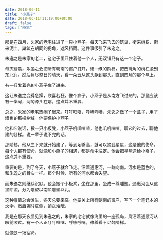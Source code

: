 ```yaml
---
date: 2018-06-11
title: "小燕子"
date: 2018-06-11T11:19:00+08:00
draft: false
tags: ["随笔"]
---
```


那是在四月，朱家的老宅住进了一只小燕子。每天飞来飞去的筑巢，衔来树枝，衔来泥土。巢筑在胡同的拐角，遮风挡雨。这件事吸引了朱逸之。

朱逸之是朱家的老二，这宅子里只住着他一个人，无双镇只有这一个宅子。

每天清晨，朱逸之会把所有朝南的窗户打开，建一级的阶梯，把西南角的树桩搬到东北角。然后用尽整日的晴天，看一朵云从这头飘到那头。直到四月的那个早上。

有一只发着光的小燕子住了进来。

这让朱逸之变得急躁，欣喜若狂，像个疯子。小燕子是从南方飞过来的，那里应该有一条河，河的源头在哪，这点并不重要。

总之，朱家的老宅热闹了起来。叮叮哐哐，呼哧呼哧，朱逸之做了一个盒子，用了墙角的那棵树桩。他要保护小燕子。

他和它说话，搬一只小板凳，小燕子叽叽喳喳，他也叽叽喳喳。聊它的过去，聊他建的阶梯。说一辈子说不完的话。

那阶梯，他从生下来就开始建了。等到足够高，就可以摘到星星，这是他的使命。每个人都有使命，就像和小燕子的相遇，都是命中注定。他会把星星送给小燕子，这点并不重要。

重要的是，到了冬天，小燕子就会飞走。沿着通惠河，一路向南。河水是蓝色的，和朱逸之的骨头一样。那个时候，所有的河水都会失望。

而朱逸之则继续沉默。他会搬个小板凳，坐在那里，坐成一尊雕塑。通惠河会从这里断流，分为雕塑以南和雕塑以北。

这种事情总会发生，冬天总要来临。他要关上所有朝南的窗户，写下一个笔记本的文字，然后辗转反侧，彻夜难眠。

我是在那天夜里见到朱逸之的，朱家的老宅就像海里的一座孤岛，风沿着通惠河从眼前吹过。有一个人正叮叮哐哐，呼哧呼哧，修着看不尽的阶梯。

就像是一场宿命。